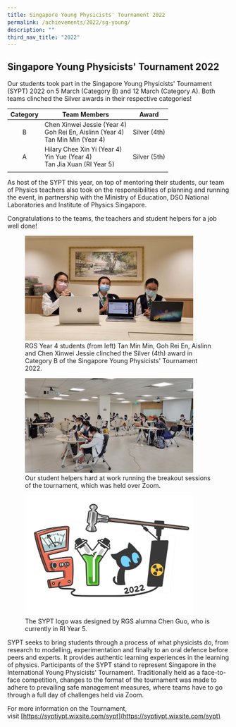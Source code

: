 ```yaml
---
title: Singapore Young Physicists' Tournament 2022
permalink: /achievements/2022/sg-young/
description: ""
third_nav_title: "2022"
---
```

## Singapore Young Physicists' Tournament 2022

Our students took part in the Singapore Young Physicists' Tournament (SYPT) 2022 on 5 March (Category B) and 12 March (Category A). Both teams clinched the Silver awards in their respective categories!

| Category  | Team Members  | Award  |
|:-:|---|---|
| B  | Chen Xinwei Jessie (Year 4)  <br>Goh Rei En, Aislinn (Year 4)  <br>Tan Min Min (Year 4)  | Silver (4th)  |
| A  | Hilary Chee Xin Yi (Year 4)  <br>Yin Yue (Year 4)  <br>Tan Jia Xuan (RI Year 5)  | Silver (5th)  |
|   |   |   |

As host of the SYPT this year, on top of mentoring their students, our team of Physics teachers also took on the responsibilities of planning and running the event, in partnership with the Ministry of Education, DSO National Laboratories and Institute of Physics Singapore.  
  
Congratulations to the teams, the teachers and student helpers for a job well done!

<figure>
<img src="/images/Category B.jpg" style="width:90%">
<figcaption>  RGS Year 4 students (from left) Tan Min Min, Goh Rei En, Aislinn and Chen Xinwei Jessie clinched the Silver (4th) award in Category B of the Singapore Young Physicists' Tournament 2022.
 </figcaption>
</figure>

<figure>
<img src="/images/20220305_131838.jpg" style="width:90%">
<figcaption> Our student helpers hard at work running the breakout sessions of the tournament, which was held over Zoom.
 </figcaption>
</figure>

<figure>
<img src="/images/SYPT 2022_Logo.png" style="width:90%">
<figcaption>  The SYPT logo was designed by RGS alumna Chen Guo, who is currently in RI Year 5.
 </figcaption>
</figure>

SYPT seeks to bring students through a process of what physicists do, from research to modelling, experimentation and finally to an oral defence before peers and experts. It provides authentic learning experiences in the learning of physics. Participants of the SYPT stand to represent Singapore in the International Young Physicists' Tournament. Traditionally held as a face-to-face competition, changes to the format of the tournament was made to adhere to prevailing safe management measures, where teams have to go through a full day of challenges held via Zoom.

For more information on the Tournament, visit [https://syptiypt.wixsite.com/sypt](https://syptiypt.wixsite.com/sypt)